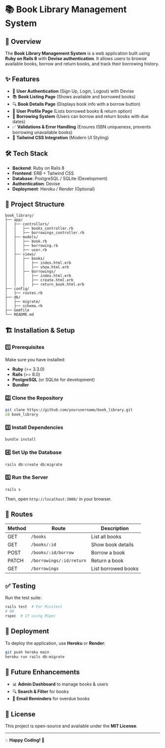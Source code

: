 # 📚 Book Library Management System

## 🚀 Overview
The **Book Library Management System** is a web application built using **Ruby on Rails 8** with **Devise authentication**. It allows users to browse available books, borrow and return books, and track their borrowing history.

## ✨ Features
- 📖 **User Authentication** (Sign Up, Login, Logout) with Devise
- 📚 **Book Listing Page** (Shows available and borrowed books)
- 🔍 **Book Details Page** (Displays book info with a borrow button)
- 👤 **User Profile Page** (Lists borrowed books & return option)
- 📆 **Borrowing System** (Users can borrow and return books with due dates)
- ✅ **Validations & Error Handling** (Ensures ISBN uniqueness, prevents borrowing unavailable books)
- 🎨 **Tailwind CSS Integration** (Modern UI Styling)

## 🛠️ Tech Stack
- **Backend**: Ruby on Rails 8
- **Frontend**: ERB + Tailwind CSS
- **Database**: PostgreSQL / SQLite (Development)
- **Authentication**: Devise
- **Deployment**: Heroku / Render (Optional)

## 📂 Project Structure
```
book_library/
├── app/
│   ├── controllers/
│   │   ├── books_controller.rb
│   │   ├── borrowings_controller.rb
│   ├── models/
│   │   ├── book.rb
│   │   ├── borrowing.rb
│   │   ├── user.rb
│   ├── views/
│   │   ├── books/
│   │   │   ├── index.html.erb
│   │   │   ├── show.html.erb
│   │   ├── borrowings/
│   │   │   ├── index.html.erb
│   │   │   ├── create.html.erb
│   │   │   ├── return_book.html.erb
├── config/
│   ├── routes.rb
├── db/
│   ├── migrate/
│   ├── schema.rb
├── Gemfile
└── README.md
```

## 🏗️ Installation & Setup
### 1️⃣ Prerequisites
Make sure you have installed:
- **Ruby** (>= 3.3.0)
- **Rails** (>= 8.0)
- **PostgreSQL** (or SQLite for development)
- **Bundler**

### 2️⃣ Clone the Repository
```sh
git clone https://github.com/yourusername/book_library.git
cd book_library
```

### 3️⃣ Install Dependencies
```sh
bundle install
```

### 4️⃣ Set Up the Database
```sh
rails db:create db:migrate
```

### 5️⃣ Run the Server
```sh
rails s
```
Then, open `http://localhost:3000/` in your browser.

## 📜 Routes
| Method  | Route                      | Description                 |
|---------|---------------------------|-----------------------------|
| GET     | `/books`                   | List all books              |
| GET     | `/books/:id`               | Show book details           |
| POST    | `/books/:id/borrow`        | Borrow a book               |
| PATCH   | `/borrowings/:id/return`   | Return a book               |
| GET     | `/borrowings`              | List borrowed books         |

## ✅ Testing
Run the test suite:
```sh
rails test  # For Minitest
# OR
rspec  # If using RSpec
```

## 🚀 Deployment
To deploy the application, use **Heroku** or **Render**:
```sh
git push heroku main
heroku run rails db:migrate
```

## 🎯 Future Enhancements
- 📊 **Admin Dashboard** to manage books & users
- 🔍 **Search & Filter** for books
- 📅 **Email Reminders** for overdue books

## 📜 License
This project is open-source and available under the **MIT License**.

---

💡 **Happy Coding! 🚀**

